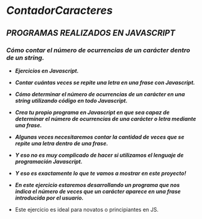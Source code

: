 # **_ContadorCaracteres_**

## **_PROGRAMAS REALIZADOS EN JAVASCRIPT_**

### **_Cómo contar el número de ocurrencias de un carácter dentro de un string._**

- **_Ejercicios en Javascript._**
  
- **_Contar cuántas veces se repite una letra en una frase con Javascript._**
  
- **_Cómo determinar el número de ocurrencias de un carácter en una string utilizando código en todo Javascript._**

- **_Crea tu propio programa en Javascript en que sea capaz de determinar el número de ocurrencias de una carácter o letra mediante una frase._**

- **_Algunas veces necesitaremos contar la cantidad de veces que se repite una letra dentro de una frase._**

- **_Y eso no es muy complicado de hacer si utilizamos el lenguaje de programación Javascript._**

- **_Y eso es exactamente lo que te vamos a mostrar en este proyecto!_**

- **_En este ejercicio estaremos desarrollando un programa que nos indica el número de veces que un carácter aparece en una frase introducida por el usuario._**

- Este ejercicio es ideal para novatos o principiantes en JS.
